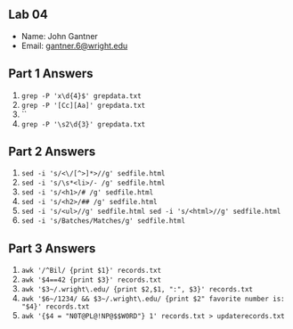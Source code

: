## Lab 04

- Name: John Gantner
- Email: gantner.6@wright.edu

## Part 1 Answers

1. `grep -P 'x\d{4}$' grepdata.txt`
2. `grep -P '[Cc][Aa]' grepdata.txt`
3. ``
4. `grep -P '\s2\d{3}' grepdata.txt`

## Part 2 Answers

1. `sed -i 's/<\/[^>]*>//g' sedfile.html`
2. `sed -i 's/\s*<li>/- /g' sedfile.html`
3. `sed -i 's/<h1>/# /g' sedfile.html`
4. `sed -i 's/<h2>/## /g' sedfile.html`
5. `sed -i 's/<ul>//g' sedfile.html sed -i 's/<html>//g' sedfile.html`
6. `sed -i 's/Batches/Matches/g' sedfile.html`

## Part 3 Answers

1. `awk '/^Bil/ {print $1}' records.txt`
2. `awk '$4==42 {print $3}' records.txt`
3. `awk '$3~/.wright\.edu/ {print $2,$1, ":", $3}' records.txt`
4. `awk '$6~/1234/ && $3~/.wright\.edu/ {print $2" favorite number is: "$4}' records.txt`
5. `awk '{$4 = "N0T@PL@!NP@$$W0RD"} 1' records.txt > updaterecords.txt`
